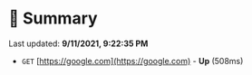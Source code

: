 # 📖 Summary
Last updated: **9/11/2021, 9:22:35 PM**

- `GET` [https://google.com](https://google.com) - **Up** (508ms)
